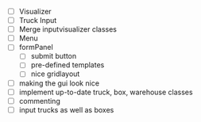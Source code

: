 - [ ] Visualizer
- [ ] Truck Input
- [ ] Merge inputvisualizer classes
- [ ] Menu
- [ ] formPanel
    - [ ] submit button
    - [ ] pre-defined templates
    - [ ] nice gridlayout
- [ ] making the gui look nice
- [ ] implement up-to-date truck, box, warehouse classes
- [ ] commenting
- [ ] input trucks as well as boxes
